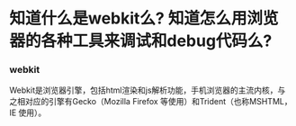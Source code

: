 # 知道什么是webkit么? 知道怎么用浏览器的各种工具来调试和debug代码么?

### webkit
Webkit是浏览器引擎，包括html渲染和js解析功能，手机浏览器的主流内核，与之相对应的引擎有Gecko（Mozilla Firefox 等使用）和Trident（也称MSHTML，IE 使用）。